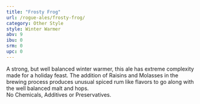 ```yaml
---
title: "Frosty Frog"
url: /rogue-ales/frosty-frog/
category: Other Style
style: Winter Warmer
abv: 9
ibu: 0
srm: 0
upc: 0
---
```

A strong, but well balanced winter warmer, this ale has extreme complexity made for a holiday feast.  The addition of Raisins and Molasses in the brewing process produces unusual spiced rum like flavors to go along with the well balanced malt and hops.  
No Chemicals, Additives or Preservatives.
